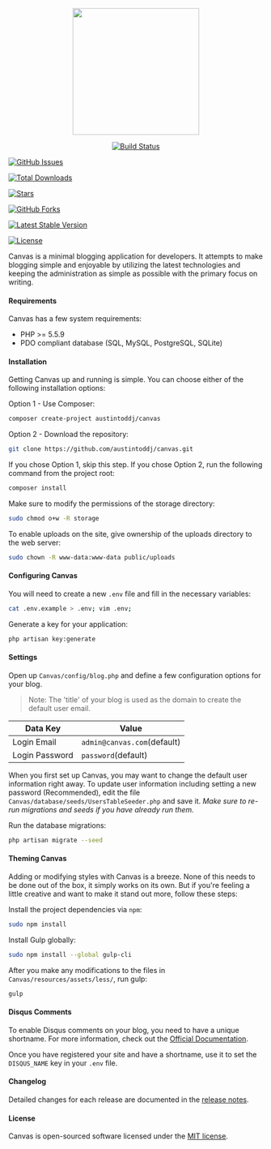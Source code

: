 <p align="center"><a href="http:austintoddj.github.io/Canvas" target="_blank"><img width="250"src="https://raw.githubusercontent.com/austintoddj/Canvas/gh-pages/img/canvas-logo.gif"></a></p>

<p align="center">
  <a href="https://travis-ci.org/austintoddj/Canvas.svg?branch=master"><img src="https://travis-ci.org/austintoddj/Canvas.svg?branch=master" alt="Build Status"></a>
  
  <a href="https://github.com/austintoddj/Canvas/issues"><img src="https://img.shields.io/github/issues/austintoddj/Canvas.svg" alt="GitHub Issues"></a>
  
  <a href="https://packagist.org/packages/austintoddj/canvas"><img src="https://poser.pugx.org/austintoddj/canvas/downloads" alt="Total Downloads"></a>
  
  <a href="https://github.com/austintoddj/Canvas/stargazers"><img src="https://img.shields.io/github/stars/austintoddj/Canvas.svg" alt="Stars"></a>
  
  <a href="https://github.com/austintoddj/Canvas/network"><img src="https://img.shields.io/github/forks/austintoddj/Canvas.svg" alt="GitHub Forks"></a>
  
  <a href="https://packagist.org/packages/austintoddj/canvas"><img src="https://poser.pugx.org/austintoddj/canvas/v/stable" alt="Latest Stable Version"></a>
  
  <a href="https://packagist.org/packages/austintoddj/canvas"><img src="https://poser.pugx.org/austintoddj/canvas/license" alt="License"></a>
</p>

Canvas is a minimal blogging application for developers. It attempts to make blogging simple and enjoyable by utilizing the latest technologies and keeping the administration as simple as possible with the primary focus on writing.

#### Requirements

Canvas has a few system requirements:

- PHP >= 5.5.9
- PDO compliant database (SQL, MySQL, PostgreSQL, SQLite)

#### Installation

Getting Canvas up and running is simple. You can choose either of the following installation options:

Option 1 - Use Composer:

```sh
composer create-project austintoddj/canvas
```

Option 2 - Download the repository:

```sh
git clone https://github.com/austintoddj/canvas.git
```

If you chose Option 1, skip this step. If you chose Option 2, run the following command from the project root:

```sh
composer install
```

Make sure to modify the permissions of the storage directory:

```sh
sudo chmod o+w -R storage
```

To enable uploads on the site, give ownership of the uploads directory to the web server:

```sh
sudo chown -R www-data:www-data public/uploads
```

#### Configuring Canvas

You will need to create a new `.env` file and fill in the necessary variables:

```sh
cat .env.example > .env; vim .env;
```

Generate a key for your application:

```sh
php artisan key:generate
```

#### Settings

Open up `Canvas/config/blog.php` and define a few configuration options for your blog.

>Note:  The 'title' of your blog is used as the domain to create the default user email.

|Data Key|Value|
|---|---|
|Login Email|`admin@canvas.com`(default)|
|Login Password|`password`(default)|

When you first set up Canvas, you may want to change the default user information right away. To update user information including setting a new password (Recommended), edit the file `Canvas/database/seeds/UsersTableSeeder.php` and save it. *Make sure to re-run migrations and seeds if you have already run them.*

Run the database migrations:

```sh
php artisan migrate --seed
```

#### Theming Canvas

Adding or modifying styles with Canvas is a breeze. None of this needs to be done out of the box, it simply works on its own. But if you're feeling a little creative and want to make it stand out more, follow these steps:

Install the project dependencies via `npm`:

```sh
sudo npm install
```

Install Gulp globally:

```sh
sudo npm install --global gulp-cli
```

After you make any modifications to the files in `Canvas/resources/assets/less/`, run gulp:

```sh
gulp
```

#### Disqus Comments

To enable Disqus comments on your blog, you need to have a unique shortname. For more information, check out the [Official Documentation](https://help.disqus.com/customer/portal/articles/466208-what-s-a-shortname-).

Once you have registered your site and have a shortname, use it to set the `DISQUS_NAME` key in your `.env` file.

#### Changelog

Detailed changes for each release are documented in the [release notes](https://github.com/austintoddj/Canvas/releases).

#### License

Canvas is open-sourced software licensed under the [MIT license](https://github.com/austintoddj/Canvas/blob/master/LICENSE).
